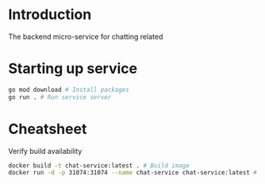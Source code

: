 # Introduction
The backend micro-service for chatting related

# Starting up service
```sh
go mod download # Install packages
go run . # Run service server
```

# Cheatsheet
Verify build availability
```sh
docker build -t chat-service:latest . # Build image
docker run -d -p 31074:31074 --name chat-service chat-service:latest # Run container
```
